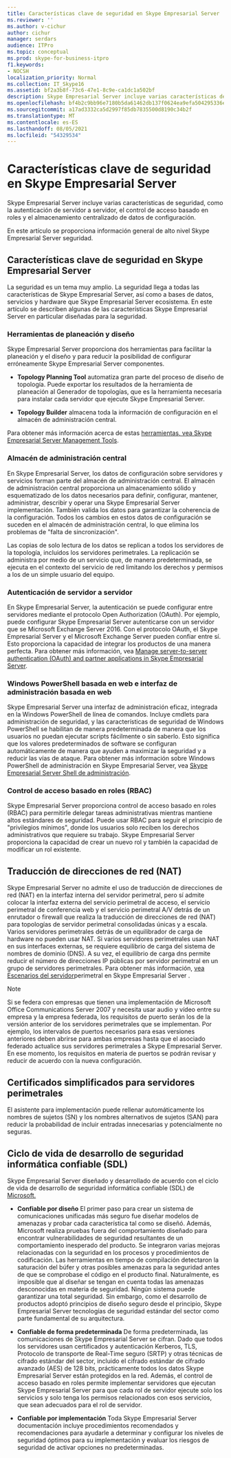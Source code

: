 ```yaml
---
title: Características clave de seguridad en Skype Empresarial Server
ms.reviewer: ''
ms.author: v-cichur
author: cichur
manager: serdars
audience: ITPro
ms.topic: conceptual
ms.prod: skype-for-business-itpro
f1.keywords:
- NOCSH
localization_priority: Normal
ms.collection: IT_Skype16
ms.assetid: bf2a3b8f-73c6-47e1-8c9e-ca1dc1a502bf
description: Skype Empresarial Server incluye varias características de seguridad, como la autenticación de servidor a servidor, el control de acceso basado en roles y el almacenamiento centralizado de datos de configuración.
ms.openlocfilehash: bf4b2c9bb96e7180b5da61462db137f0624ea9efa504295336ed05668bde4410
ms.sourcegitcommit: a17ad3332ca5d2997f85db7835500d8190c34b2f
ms.translationtype: MT
ms.contentlocale: es-ES
ms.lasthandoff: 08/05/2021
ms.locfileid: "54329534"
---
```

# <a name="key-security-features-in-skype-for-business-server"></a>Características clave de seguridad en Skype Empresarial Server
 
Skype Empresarial Server incluye varias características de seguridad, como la autenticación de servidor a servidor, el control de acceso basado en roles y el almacenamiento centralizado de datos de configuración. 
  
En este artículo se proporciona información general de alto nivel Skype Empresarial Server seguridad. 
  
## <a name="key-security-features-in-skype-for-business-server"></a>Características clave de seguridad en Skype Empresarial Server

La seguridad es un tema muy amplio. La seguridad llega a todas las características de Skype Empresarial Server, así como a bases de datos, servicios y hardware que Skype Empresarial Server ecosistema. En este artículo se describen algunas de las características Skype Empresarial Server en particular diseñadas para la seguridad.
  
### <a name="planning-and-design-tools"></a>Herramientas de planeación y diseño

Skype Empresarial Server proporciona dos herramientas para facilitar la planeación y el diseño y para reducir la posibilidad de configurar erróneamente Skype Empresarial Server componentes. 
  
- **Topology Planning Tool** automatiza gran parte del proceso de diseño de topología. Puede exportar los resultados de la herramienta de planeación al Generador de topologías, que es la herramienta necesaria para instalar cada servidor que ejecute Skype Empresarial Server.
    
- **Topology Builder** almacena toda la información de configuración en el almacén de administración central.
    
Para obtener más información acerca de estas [herramientas, vea Skype Empresarial Server Management Tools](../../management-tools/management-tools.md).
  
### <a name="central-management-store"></a>Almacén de administración central

En Skype Empresarial Server, los datos de configuración sobre servidores y servicios forman parte del almacén de administración central. El almacén de administración central proporciona un almacenamiento sólido y esquematizado de los datos necesarios para definir, configurar, mantener, administrar, describir y operar una Skype Empresarial Server implementación. También valida los datos para garantizar la coherencia de la configuración. Todos los cambios en estos datos de configuración se suceden en el almacén de administración central, lo que elimina los problemas de "falta de sincronización". 
  
Las copias de solo lectura de los datos se replican a todos los servidores de la topología, incluidos los servidores perimetrales. La replicación se administra por medio de un servicio que, de manera predeterminada, se ejecuta en el contexto del servicio de red limitando los derechos y permisos a los de un simple usuario del equipo. 
  
### <a name="server-to-server-authentication"></a>Autenticación de servidor a servidor

En Skype Empresarial Server, la autenticación se puede configurar entre servidores mediante el protocolo Open Authorization (OAuth). Por ejemplo, puede configurar Skype Empresarial Server autenticarse con un servidor que se Microsoft Exchange Server 2016. Con el protocolo OAuth, el Skype Empresarial Server y el Microsoft Exchange Server pueden confiar entre sí. Esto proporciona la capacidad de integrar los productos de una manera perfecta. Para obtener más información, vea [Manage server-to-server authentication (OAuth) and partner applications in Skype Empresarial Server](../../manage/authentication/server-to-server-and-partner-applications.md).
  
### <a name="windows-powershell-based-management-and-web-based-management-interface"></a>Windows PowerShell basada en web e interfaz de administración basada en web

Skype Empresarial Server una interfaz de administración eficaz, integrada en la Windows PowerShell de línea de comandos. Incluye cmdlets para administración de seguridad, y las características de seguridad de Windows PowerShell se habilitan de manera predeterminada de manera que los usuarios no puedan ejecutar scripts fácilmente o sin saberlo. Esto significa que los valores predeterminados de software se configuran automáticamente de manera que ayuden a maximizar la seguridad y a reducir las vías de ataque. Para obtener más información sobre Windows PowerShell de administración en Skype Empresarial Server, vea [Skype Empresarial Server Shell de administración](../../manage/management-shell.md). 
  
### <a name="role-based-access-control-rbac"></a>Control de acceso basado en roles (RBAC)

Skype Empresarial Server proporciona control de acceso basado en roles (RBAC) para permitirle delegar tareas administrativas mientras mantiene altos estándares de seguridad. Puede usar RBAC para seguir el principio de "privilegios mínimos", donde los usuarios solo reciben los derechos administrativos que requiere su trabajo. Skype Empresarial Server proporciona la capacidad de crear un nuevo rol y también la capacidad de modificar un rol existente. 
  
## <a name="network-address-translation-nat"></a>Traducción de direcciones de red (NAT)

Skype Empresarial Server no admite el uso de traducción de direcciones de red (NAT) en la interfaz interna del servidor perimetral, pero sí admite colocar la interfaz externa del servicio perimetral de acceso, el servicio perimetral de conferencia web y el servicio perimetral A/V detrás de un enrutador o firewall que realiza la traducción de direcciones de red (NAT) para topologías de servidor perimetral consolidadas únicas y a escala. Varios servidores perimetrales detrás de un equilibrador de carga de hardware no pueden usar NAT. Si varios servidores perimetrales usan NAT en sus interfaces externas, se requiere equilibrio de carga del sistema de nombres de dominio (DNS). A su vez, el equilibrio de carga dns permite reducir el número de direcciones IP públicas por servidor perimetral en un grupo de servidores perimetrales. Para obtener más información, [vea Escenarios del servidor](../../plan-your-deployment/edge-server-deployments/scenarios.md)perimetral en Skype Empresarial Server .
  
> [!NOTE]
> Si se federa con empresas que tienen una implementación de Microsoft Office Communications Server 2007 y necesita usar audio y vídeo entre su empresa y la empresa federada, los requisitos de puerto serán los de la versión anterior de los servidores perimetrales que se implementan. Por ejemplo, los intervalos de puertos necesarios para esas versiones anteriores deben abrirse para ambas empresas hasta que el asociado federado actualice sus servidores perimetrales a Skype Empresarial Server. En ese momento, los requisitos en materia de puertos se podrán revisar y reducir de acuerdo con la nueva configuración. 
  
## <a name="simplified-certificates-for-edge-servers"></a>Certificados simplificados para servidores perimetrales

El asistente para implementación puede rellenar automáticamente los nombres de sujetos (SN) y los nombres alternativos de sujetos (SAN) para reducir la probabilidad de incluir entradas innecesarias y potencialmente no seguras.
  
## <a name="trustworthy-computing-security-development-lifecycle-sdl"></a>Ciclo de vida de desarrollo de seguridad informática confiable (SDL)

Skype Empresarial Server diseñado y desarrollado de acuerdo con el ciclo de vida de desarrollo de seguridad informática confiable (SDL) de [Microsoft.](/previous-versions/ms995349(v=msdn.10))
  
- **Confiable por diseño** El primer paso para crear un sistema de comunicaciones unificadas más seguro fue diseñar modelos de amenazas y probar cada característica tal como se diseñó. Además, Microsoft realiza pruebas fuera del comportamiento diseñado para encontrar vulnerabilidades de seguridad resultantes de un comportamiento inesperado del producto. Se integraron varias mejoras relacionadas con la seguridad en los procesos y procedimientos de codificación. Las herramientas en tiempo de compilación detectaron la saturación del búfer y otras posibles amenazas para la seguridad antes de que se comprobase el código en el producto final. Naturalmente, es imposible que al diseñar se tengan en cuenta todas las amenazas desconocidas en materia de seguridad. Ningún sistema puede garantizar una total seguridad. Sin embargo, como el desarrollo de productos adoptó principios de diseño seguro desde el principio, Skype Empresarial Server tecnologías de seguridad estándar del sector como parte fundamental de su arquitectura.
    
- **Confiable de forma predeterminada** De forma predeterminada, las comunicaciones de Skype Empresarial Server se cifran. Dado que todos los servidores usan certificados y autenticación Kerberos, TLS, Protocolo de transporte de Real-Time seguro (SRTP) y otras técnicas de cifrado estándar del sector, incluido el cifrado estándar de cifrado avanzado (AES) de 128 bits, prácticamente todos los datos Skype Empresarial Server están protegidos en la red. Además, el control de acceso basado en roles permite implementar servidores que ejecutan Skype Empresarial Server para que cada rol de servidor ejecute solo los servicios y solo tenga los permisos relacionados con esos servicios, que sean adecuados para el rol de servidor.
    
- **Confiable por implementación** Toda Skype Empresarial Server documentación incluye procedimientos recomendados y recomendaciones para ayudarle a determinar y configurar los niveles de seguridad óptimos para su implementación y evaluar los riesgos de seguridad de activar opciones no predeterminadas.
